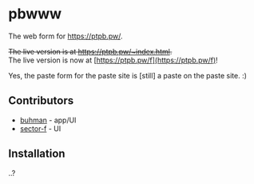 pbwww
=====
The web form for https://ptpb.pw/.

~~The live version is at https://ptpb.pw/~index.html.~~  
The live version is now at [https://ptpb.pw/f](https://ptpb.pw/f)!

Yes, the paste form for the paste site is [still] a paste on the paste site. :)

Contributors
------------
- [buhman](https://github.com/buhman) - app/UI
- [sector-f](https://github.com/sector-f) - UI


Installation
------------
..?
